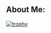 ## About Me:
[![trophy](https://github-profile-trophy.vercel.app/?username=ryo-ma)](https://github.com/ryo-ma/github-profile-trophy)

<!--
**Niloofar-Sh/Niloofar-Sh** is a ✨ _special_ ✨ repository because its `README.md` (this file) appears on your GitHub profile.


I'm an experienced Algorithm Engineer with a strong background in machine learning, and data processing. I have developed and implemented web-based applications and ML solutions. Skilled in cross-functional collaboration, I'm constantly curious to learn new concepts. Skilled at converting complex data insights into practical recommendations and creating narratives that enhance understanding and engagement. 


- 🌱 I’m currently learning GenAI.
- 👯 I’m looking to collaborate on AI/ML projects and data-driven algorithm developments.
- 📫 How to reach me: https://www.linkedin.com/in/niloofar-shahidi-0b9b7155
- 😄 Pronouns: She/her
- ⚡ Fun fact: I keep inventing random food recipes and although I haven't received much encouragement I never give up :sweat_smile:
-->  
